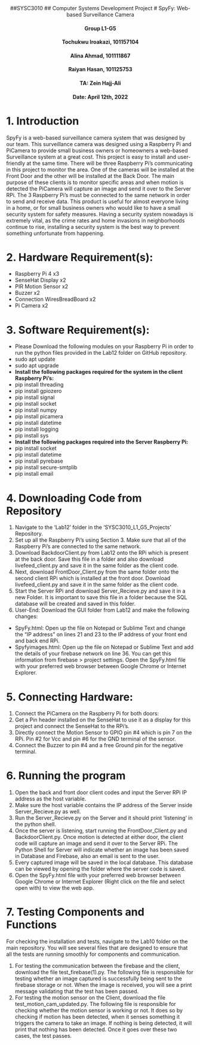 <div align="center"> 
##SYSC3010
## Computer Systems Development Project
# SpyFy: Web-based Surveillance Camera

#### Group L1-G5
#### Tochukwu Iroakazi, 101157104
#### Alina Ahmad, 101111867
#### Raiyan Hasan, 101125753
#### TA: Zein Hajj-Ali				       
#### Date: April 12th, 2022 </div>

# 1. Introduction
				
SpyFy is a web-based surveillance camera system that was designed by our team. This surveillance camera was designed using a Raspberry Pi and PiCamera to provide small business owners or homeowners a web-based Surveillance system at a great cost. This project is easy to install and user-friendly at the same time. There will be three Raspberry Pi’s communicating in this project to monitor the area. One of the cameras will be installed at the Front Door and the other will be installed at the Back Door. The main purpose of these clients is to monitor specific areas and when motion is detected the PiCamera will capture an image and send it over to the Server RPi. The 3 Raspberry Pi’s must be connected to the same network in order to send and receive data. This product is useful for almost everyone living in a home, or for small business owners who would like to have a small security system for safety measures. Having a security system nowadays is extremely vital, as the crime rates and home invasions in neighborhoods continue to rise, installing a security system is the best way to prevent something unfortunate from happening. 

# 2. Hardware Requirement(s):
- Raspberry Pi 4  x3
- SenseHat Display x2
- PIR Motion Sensor x2
- Buzzer  x2
- Connection WiresBreadBoard x2
- Pi Camera x2

# 3. Software Requirement(s):
- 	Please Download the following modules on your Raspberry Pi in order to run the python files   provided in the Lab12 folder on GitHub repository. 
- sudo apt update
- sudo apt upgrade
- **Install the following packages required for the system in the client Raspberry Pi’s:**
- pip install threading
- pip install gpiozero 
- pip install signal 
- pip install socket 
- pip install numpy 
- pip install picamera
- pip install datetime
- pip install logging
- pip install sys
- **Install the following packages required into the Server Raspberry Pi:**
- pip install socket
- pip install datetime
- pip install pyrebase
- pip install secure-smtplib
- pip install email

# 4. Downloading Code from Repository
1. Navigate to the ‘Lab12’ folder in the ‘SYSC3010_L1_G5_Projects’ Repository.
2. Set up all the Raspberry Pi’s using Section 3. Make sure that all of the Raspberry Pi’s are connected to the same network. 
3. Download BackdoorClient.py from Lab12 onto the RPi which is present at the back door. Save this file in a folder and also download livefeed_client.py and save it in the same folder as the client code. 
4. Next, download FrontDoor_Client.py from the same folder onto the second client RPi which is installed at the front door. Download livefeed_client.py and save it in the same folder as the client code. 
5. Start the Server RPi and download Server_Recieve.py and save it in a new Folder. It is important to save this file in a folder because the SQL database will be created and saved in this folder.
6. User-End: Download the GUI folder from Lab12 and make the following changes:
- SpyFy.html: Open up the file on Notepad or Sublime Text and change the “IP address” on lines 21 and 23 to the IP address of your front end and back end RPi.
- Spyfyimages.html: Open up the file on Notepad or Sublime Text and add the details of your firebase network on line 36. You can get this information from firebase > project settings. 
Open the SpyFy.html file with your preferred web browser between Google Chrome or Internet Explorer.
 

# 5. Connecting Hardware:
1. Connect the PiCamera on the Raspberry Pi for both doors: 
2. Get a Pin header installed on the SenseHat to use it as a display for this project and connect the SenseHat to the RPi’s. 
3. Directly connect the Motion Sensor to GPIO pin #4 which is pin 7 on the RPi. Pin #2 for Vcc and pin #6 for the GND terminal of the sensor. 
4. Connect the Buzzer to pin #4 and a free Ground pin for the negative terminal.

# 6. Running the program 
1. Open the back and front door client codes and input the Server RPi IP address as the host variable.
2. Make sure the host variable contains the IP address of the Server inside Server_Recieve.py as well.
3. Run the Server_Recieve.py on the Server and it should print ‘listening’ in the python shell.
4. Once the server is listening, start running the FrontDoor_Client.py and BackdoorClient.py. Once motion is detected at either door, the client code will capture an image and send it over to the Server RPi. The Python Shell for Server will indicate whether an image has been saved in Database and Firebase, also an email is sent to the user. 
5. Every captured image will be saved in the local database. This database can be viewed by opening the folder where the server code is saved. 
6. Open the SpyFy.html file with your preferred web browser between Google Chrome or Internet Explorer (Right click on the file and select open with) to view the web app.
 
 
# 7. Testing Components and Functions
For checking the installation and tests, navigate to the Lab10 folder on the main repository. You will see several files that are designed to ensure that all the tests are running smoothly for components and communication.
1. For testing the communication between the firebase and the client, download the file test_firebase(1).py. The following file is responsible for testing whether an image captured is successfully being sent to the firebase storage or not. When the image is received, you will see a print message validating that the test has been passed.
2. For testing the motion sensor on the Client, download the file test_motion_cam_updated.py. The following file is responsible for checking whether the motion sensor is working or not. It does so by checking if motion has been detected, when it senses something it triggers the camera to take an image. If nothing is being detected, it will print that nothing has been detected. Once it goes over these two cases, the test passes.




